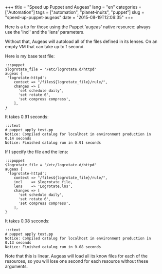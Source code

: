 +++
title = "Speed up Puppet and Augeas"
lang = "en"
categories = ["Automation"]
tags = ["automation", "planet-inuits", "puppet"]
slug = "speed-up-puppet-augeas"
date = "2015-08-19T12:06:35"
+++

Here is a tip for those using the Puppet 'augeas' native resource: always use the 'incl' and the 'lens' parameters.

Without that, Augeas will autoload all of the files defined in its lenses. On an empty VM that can take up to 1 second.

Here is my base test file:

    :::puppet
    $logrotate_file = '/etc/logrotate.d/httpd'
    augeas {
     'logrotate-httpd':
        context => "/files${logrotate_file}/rule/",
        changes => [
          'set schedule daily',
          'set rotate 6',
          'set compress compress',
        ],
    }

It takes 0.91 seconds:

    :::text
    # puppet apply test.pp
    Notice: Compiled catalog for localhost in environment production in 0.14 seconds
    Notice: Finished catalog run in 0.91 seconds

If I specify the file and the lens:

    :::puppet
    $logrotate_file = '/etc/logrotate.d/httpd'
    augeas {
     'logrotate-httpd':
        context => "/files${logrotate_file}/rule/",
        incl    => $logrotate_file,
        lens    => 'Logrotate.lns',
        changes => [
          'set schedule daily',
          'set rotate 6',
          'set compress compress',
        ],
    }

It takes 0.08 seconds:

    :::text
    # puppet apply test.pp
    Notice: Compiled catalog for localhost in environment production in 0.13 seconds
    Notice: Finished catalog run in 0.08 seconds

Note that this is linear. Augeas will load all its know files for each of the resources,
so you will lose one second for each resource without these arguments.
